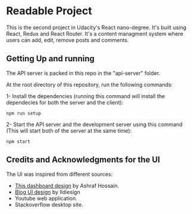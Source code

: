 # Readable Project

This is the second project in Udacity's React nano-degree. It's built using React, Redux and React Router.
It's a content managment system where users can add, edit, remove posts and comments.


## Getting Up and running

The API server is packed in this repo in the "api-server" folder. 

At the root directory of this repository, run the following commands:

1- Install the dependencies (running this command will install the dependecies for both the server and the client):
```
npm run setup
```

2- Start the API server and the development server using this command (This will start both of the server at the same time):
```
npm start
```

## Credits and Acknowledgments for the UI

The UI was inspired from different sources:

- [This dashboard design](https://www.uplabs.com/posts/post-dashboard-design) by Ashraf Hossain.
- [Blog UI design](https://ildiesign.deviantart.com/art/Pixelstains-blog-UI-design-595026782) by Ildiesign
- Youtube web application.
- Stackoverflow desktop site.